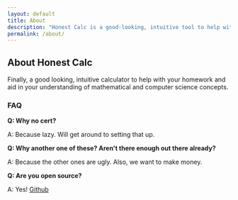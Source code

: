 ```yaml
---
layout: default
title: About
description: "Honest Calc is a good-looking, intuitive tool to help with your homework and aid in your understanding of mathematical concepts"
permalink: /about/
---
```


## About Honest Calc

Finally, a good looking, intuitive calculator to help with your homework and aid in your understanding of mathematical and computer science concepts.

### FAQ

**Q: Why no cert?**

A: Because lazy. Will get around to setting that up.


**Q: Why another one of these? Aren't there enough out there already?**

A: Because the other ones are ugly. Also, we want to make money.

**Q: Are you open source?**

A: Yes! [Github](https://github.com/jeromew21/honestcalc)